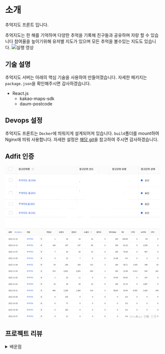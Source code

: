 # 소개

추억지도 프론트 입니다.

추억지도는 한 해를 기억하며 다양한 추억을 기록해 친구들과 공유하며 자랑 할 수 있습니다
참여율을 높이기위해 유저별 지도가 있으며 모든 추억을 볼수있는 지도도 있습니다.
![실행 영상](./readme_img/demo.gif)

## 기술 설명

추억지도 서버는 아래의 핵심 기술을 사용하여 만들어졌습니다.
자세한 패키지는 `package.json`을 확인해주시면 감사하겠습니다.

- React.js
  - kakao-maps-sdk
  - daum-postcode

## Devops 설정

추억지도 프론트는 `Docker`에 띄워지게 설계되어져 있습니다.
`build`폴더를 mount하여 Nginx에 띄워 사용합니다.
자세한 설정은 [해당 git](https://github.com/tjrehdrms123/mp-cloudserver)을 참고하여 주시면 감사하겠습니다.

## Adfit 인증

![Adfit](./readme_img/adfit.PNG)
![Adfit수익](./readme_img/adfit_cash.PNG)

## 프로젝트 리뷰

<details>
<summary>배운점</summary>
<div markdown="1">   
  <ul>
    <li>지도에 사용자가 작성한 글을 띄워주는 작업을 하면서, 카카오 맵 API, 다음 Postcode를 이용해 활용하는 법을 배웠다.</li>
    <li>API를 호출할때 Bearer을 셋팅하는 방법을 배웠다. </li>
    <li>adfit(광고)을 적용하면서 수익화 하는 법에 대한 개념을 익혔다</li>
  </ul>
</div>
</details>
